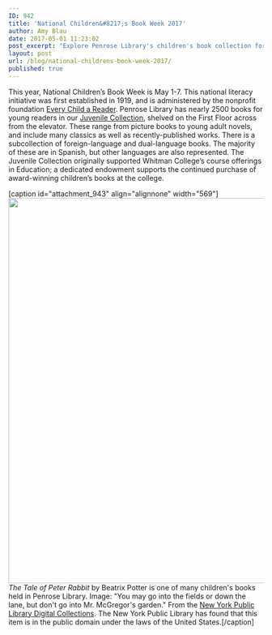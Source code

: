 ```yaml
---
ID: 942
title: 'National Children&#8217;s Book Week 2017'
author: Amy Blau
date: 2017-05-01 11:23:02
post_excerpt: "Explore Penrose Library's children's book collection for National Children's Book Week."
layout: post
url: /blog/national-childrens-book-week-2017/
published: true
---
```

This year, National Children’s Book Week is May 1-7. This national literacy initiative was first established in 1919, and is administered by the nonprofit foundation <a href="http://everychildareader.net/">Every Child a Reader</a>. Penrose Library has nearly 2500 books for young readers in our <a href="http://sherlock.whitman.edu/primo_library/libweb/action/search.do?frbg=&amp;rfnGrpCounter=1&amp;fn=search&amp;indx=1&amp;dscnt=0&amp;vl(1UIStartWith0)=contains&amp;scp.scps=scope:(WHITC),scope:(WHITC_L_PGENW),scope:(WHITC_L_PAVLT),scope:(WHITC_L_PASTR),scope:(WHITC_L_PARES),scope:(WHITC_L_PACA2),scope:(WHITC_L_PACA1),scope:(WHITC_L_PGNWR),scope:(BEPRESSTHESIS),scope:(E-WHITC)&amp;tb=t&amp;vid=WHITC&amp;mode=Basic&amp;fctV=Juvenile%20Collection%20-%201st%20Floor$$IWHITC&amp;ct=&amp;rfnGrp=1&amp;srt=popularity&amp;tab=default_tab&amp;fctN=facet_local3&amp;vl(944673804UI0)=any&amp;vl(freeText0)=juvenile&amp;dum=true&amp;dstmp=1493662107592&amp;fromSavedQuery=true">Juvenile Collection</a>, shelved on the First Floor across from the elevator. These range from picture books to young adult novels, and include many classics as well as recently-published works. There is a subcollection of foreign-language and dual-language books. The majority of these are in Spanish, but other languages are also represented. The Juvenile Collection originally supported Whitman College’s course offerings in Education; a dedicated endowment supports the continued purchase of award-winning children’s books at the college.

[caption id="attachment_943" align="alignnone" width="569"]<img class="wp-image-943 size-full" src="https://library.whitman.edu/blog/wp-content/uploads/sites/4/2017/05/nypl.digitalcollections.6c7e7cab-ec75-0afd-e040-e00a18064f43.001.w.jpg" alt="" width="569" height="760" /> <i>The Tale of Peter Rabbit</i> by Beatrix Potter is one of many children's books held in Penrose Library. Image: "You may go into the fields or down the lane, but don't go into Mr. McGregor's garden." From the <a href="https://digitalcollections.nypl.org/items/6c7e7cab-ec75-0afd-e040-e00a18064f43">New York Public Library Digital Collections</a>. The New York Public Library has found that this item is in the public domain under the laws of the United States.[/caption]